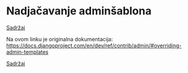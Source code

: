 
# Nadjačavanje adminšablona

[Sadržaj](00_sadrzaj.md)

Na ovom linku je originalna dokumentacija:
<https://docs.djangoproject.com/en/dev/ref/contrib/admin/#overriding-admin-templates>

[Sadržaj](00_sadrzaj.md)
